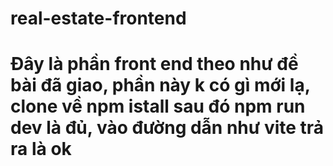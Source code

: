 # real-estate-frontend

# Đây là phần front end theo như đề bài đã giao, phần này k có gì mới lạ, clone về npm istall sau đó npm run dev là đủ, vào đường dẫn như vite trả ra là ok
